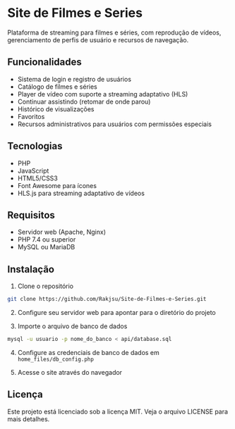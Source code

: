 # Site de Filmes e Series

Plataforma de streaming para filmes e séries, com reprodução de vídeos, gerenciamento de perfis de usuário e recursos de navegação.

## Funcionalidades

- Sistema de login e registro de usuários
- Catálogo de filmes e séries
- Player de vídeo com suporte a streaming adaptativo (HLS)
- Continuar assistindo (retomar de onde parou)
- Histórico de visualizações
- Favoritos
- Recursos administrativos para usuários com permissões especiais

## Tecnologias

- PHP
- JavaScript
- HTML5/CSS3
- Font Awesome para ícones
- HLS.js para streaming adaptativo de vídeos

## Requisitos

- Servidor web (Apache, Nginx)
- PHP 7.4 ou superior
- MySQL ou MariaDB

## Instalação

1. Clone o repositório
```bash
git clone https://github.com/Rakjsu/Site-de-Filmes-e-Series.git
```

2. Configure seu servidor web para apontar para o diretório do projeto

3. Importe o arquivo de banco de dados
```bash
mysql -u usuario -p nome_do_banco < api/database.sql
```

4. Configure as credenciais de banco de dados em `home_files/db_config.php`

5. Acesse o site através do navegador

## Licença

Este projeto está licenciado sob a licença MIT. Veja o arquivo LICENSE para mais detalhes. 